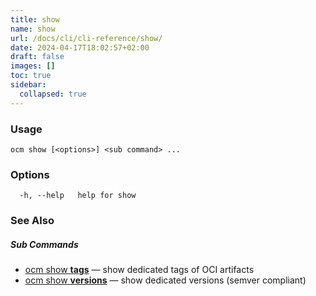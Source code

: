 ```yaml
---
title: show
name: show
url: /docs/cli/cli-reference/show/
date: 2024-04-17T18:02:57+02:00
draft: false
images: []
toc: true
sidebar:
  collapsed: true
---
```

### Usage

```
ocm show [<options>] <sub command> ...
```

### Options

```
  -h, --help   help for show
```

### See Also



##### Sub Commands

* [ocm show <b>tags</b>](/docs/cli/cli-reference/show/tags)	 &mdash; show dedicated tags of OCI artifacts
* [ocm show <b>versions</b>](/docs/cli/cli-reference/show/versions)	 &mdash; show dedicated versions (semver compliant)

